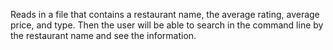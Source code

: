 Reads in a file that contains a restaurant name, the average rating, average price, and type. Then the user will be able to search in the command line by the restaurant name and see the information.
